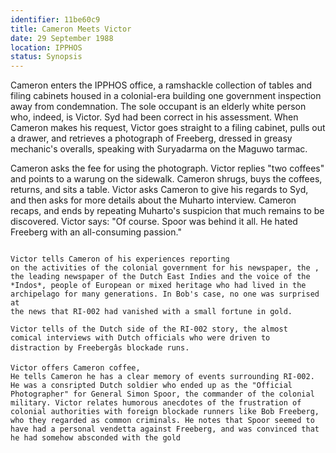 ```yaml
---
identifier: 11be60c9
title: Cameron Meets Victor
date: 29 September 1988 
location: IPPHOS
status: Synopsis
---
```


Cameron enters the IPPHOS office, a ramshackle collection of tables and filing cabinets housed in a colonial-era building one government inspection away from condemnation. The sole occupant is an elderly white person who, indeed, is Victor. Syd had been correct in his assessment. When Cameron makes his request, Victor goes straight to a filing cabinet, pulls out a drawer, and retrieves a photograph of Freeberg, dressed in greasy mechanic's overalls, speaking with Suryadarma on the Maguwo tarmac. 

Cameron asks the fee for using the photograph. Victor replies "two coffees" and points to a warung on the sidewalk. Cameron shrugs, buys the coffees, returns, and sits a table.  Victor asks Cameron to give his regards to Syd, and then asks for more details about the Muharto interview. Cameron recaps, and ends by repeating Muharto's suspicion that much remains to be discovered. Victor says: "Of course. Spoor was behind it all. He hated Freeberg with an all-consuming passion."

```draft

Victor tells Cameron of his experiences reporting
on the activities of the colonial government for his newspaper, the ,
the leading newspaper of the Dutch East Indies and the voice of the
*Indos*, people of European or mixed heritage who had lived in the
archipelago for many generations. In Bob's case, no one was surprised at
the news that RI-002 had vanished with a small fortune in gold.

Victor tells of the Dutch side of the RI-002 story, the almost
comical interviews with Dutch officials who were driven to
distraction by Freebergâs blockade runs.

Victor offers Cameron coffee,  
He tells Cameron he has a clear memory of events surrounding RI-002. He was a consripted Dutch soldier who ended up as the "Official Photographer" for General Simon Spoor, the commander of the colonial military. Victor relates humorous anecdotes of the frustration of colonial authorities with foreign blockade runners like Bob Freeberg, who they regarded as common criminals. He notes that Spoor seemed to have had a personal vendetta against Freeberg, and was convinced that he had somehow absconded with the gold 
```